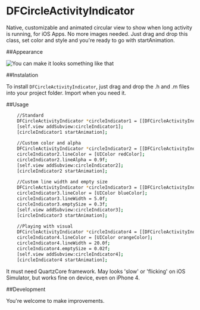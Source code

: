 DFCircleActivityIndicator
=========================

Native, customizable and animated circular view to show when long activity is running, for iOS Apps. No more images needed. Just drag and drop this class, set color and style and you're ready to go with startAnimation.


##Appearance

![You can make it looks something like that](https://raw.github.com/DougFischer/DFCircleActivityIndicator/master/Screenshot.png)


##Instalation 

To install `DFCircleActivityIndicator`, just drag and drop the .h and .m files into your project folder. Import when you need it.


##Usage

```bash
    //Standard 
    DFCircleActivityIndicator *circleIndicator1 = [[DFCircleActivityIndicator alloc] initWithFrame:CGRectMake(30, 50, 100, 100)];
    [self.view addSubview:circleIndicator1];
    [circleIndicator1 startAnimation];
    
    //Custom color and alpha
    DFCircleActivityIndicator *circleIndicator2 = [[DFCircleActivityIndicator alloc] initWithFrame:CGRectMake(185, 50, 100, 100)];
    circleIndicator2.lineColor = [UIColor redColor];
    circleIndicator2.lineAlpha = 0.9f;
    [self.view addSubview:circleIndicator2];
    [circleIndicator2 startAnimation];
    
    //Custom line width and empty size
    DFCircleActivityIndicator *circleIndicator3 = [[DFCircleActivityIndicator alloc] initWithFrame:CGRectMake(40, 270, 80, 80)];
    circleIndicator3.lineColor = [UIColor blueColor];
    circleIndicator3.lineWidth = 5.0f;
    circleIndicator3.emptySize = 0.3f;
    [self.view addSubview:circleIndicator3];
    [circleIndicator3 startAnimation];
    
    //Playing with visual
    DFCircleActivityIndicator *circleIndicator4 = [[DFCircleActivityIndicator alloc] initWithFrame:CGRectMake(190, 270, 80, 80)];
    circleIndicator4.lineColor = [UIColor orangeColor];
    circleIndicator4.lineWidth = 20.0f;
    circleIndicator4.emptySize = 0.02f;
    [self.view addSubview:circleIndicator4];
    [circleIndicator4 startAnimation];
```

It must need QuartzCore framework. May looks 'slow' or 'flicking' on iOS Simulator, but works fine on device, even on iPhone 4.

##Development

You're welcome to make improvements.

